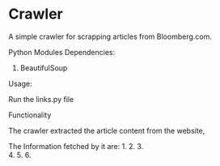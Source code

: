 Crawler 
=======

A simple crawler for scrapping articles from Bloomberg.com.

Python Modules Dependencies: 

1. BeautifulSoup 

Usage:

Run the links.py file 

Functionality

The crawler extracted the article content from the website,

The Information fetched by it are:
1. 
2. 
3.	
4. 
5. 
6. 
